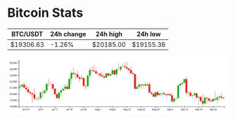 # Bitcoin Stats

BTC/USDT|24h change|24h high|24h low|
|---|---|---|---|
|$19306.63|-1.26%|$20185.00|$19155.36|

<img src="./chart.svg">
